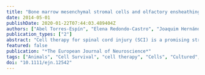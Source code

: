```yaml
---
title: "Bone marrow mesenchymal stromal cells and olfactory ensheathing cells transplantation after spinal cord injury--a morphological and functional comparison in rats"
date: 2014-05-01
publishDate: 2020-01-22T07:44:03.489404Z
authors: ["Abel Torres-Espín", "Elena Redondo-Castro", "Joaquim Hernández", "Xavier Navarro"]
publication_types: ["2"]
abstract: "Cell therapy for spinal cord injury (SCI) is a promising strategy for clinical application. Both bone marrow mesenchymal stromal cells (MSCs; also known as bone marrow-derived 'mesenchymal stem cells') and olfactory ensheathing cells (OECs) have demonstrated beneficial effects following transplantation in animal models of SCI. However, due to the large number of affecting parameters that determine the therapy success and the lack of methodological consensus, the comparison of different works is difficult. Therefore, we compared the effects of MSC and OEC transplants at early or delayed time after a spinal cord contusion injury in the rat. Functional outcomes for locomotion, sensory perception and electrophysiological responses were assessed. Moreover, the grafted cells survival and the amount of cavity and spared tissue were studied. The findings indicate that grafted cells survived until 7 days post-injection, but markedly disappeared in the following 2 weeks. Despite the low survival of the cells, MSC and OEC grafts provided tissue protection after early and delayed transplantation. Nevertheless, only acute MSC grafts improved locomotion recovery in treadmill condition and electrophysiological outcomes with respect to the other injured groups. These results, together with previous works, indicate that the MSC seem a better option than OEC for treatment of contusion injuries."
featured: false
publication: "*The European Journal of Neuroscience*"
tags: ["Animals", "Cell Survival", "cell therapy", "Cells", "Cultured", "Disease Models", "Animal", "Ependymoglial Cells", "Evoked Potentials", "Motor", "Female", "Male", "Mesenchymal Stem Cell Transplantation", "mesenchymal stromal cells", "Motor Activity", "Muscle", "Skeletal", "Neural Conduction", "Olfactory Bulb", "olfactory ensheathing cells", "Rats", "Sprague-Dawley", "Recovery of Function", "Reflex", "Sensorimotor Cortex", "Spinal Cord", "Spinal Cord Injuries", "spinal cord injury", "Thermosensing", "Touch", "transplantation"]
doi: "10.1111/ejn.12542"
---
```


